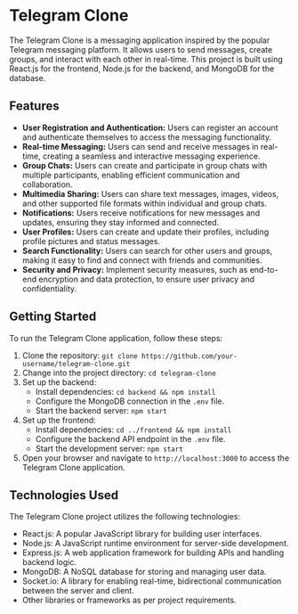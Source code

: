 # Telegram Clone

The Telegram Clone is a messaging application inspired by the popular Telegram messaging platform. It allows users to send messages, create groups, and interact with each other in real-time. This project is built using React.js for the frontend, Node.js for the backend, and MongoDB for the database.

## Features

- **User Registration and Authentication:** Users can register an account and authenticate themselves to access the messaging functionality.
- **Real-time Messaging:** Users can send and receive messages in real-time, creating a seamless and interactive messaging experience.
- **Group Chats:** Users can create and participate in group chats with multiple participants, enabling efficient communication and collaboration.
- **Multimedia Sharing:** Users can share text messages, images, videos, and other supported file formats within individual and group chats.
- **Notifications:** Users receive notifications for new messages and updates, ensuring they stay informed and connected.
- **User Profiles:** Users can create and update their profiles, including profile pictures and status messages.
- **Search Functionality:** Users can search for other users and groups, making it easy to find and connect with friends and communities.
- **Security and Privacy:** Implement security measures, such as end-to-end encryption and data protection, to ensure user privacy and confidentiality.

## Getting Started

To run the Telegram Clone application, follow these steps:

1. Clone the repository: `git clone https://github.com/your-username/telegram-clone.git`
2. Change into the project directory: `cd telegram-clone`
3. Set up the backend:
   - Install dependencies: `cd backend && npm install`
   - Configure the MongoDB connection in the `.env` file.
   - Start the backend server: `npm start`
4. Set up the frontend:
   - Install dependencies: `cd ../frontend && npm install`
   - Configure the backend API endpoint in the `.env` file.
   - Start the development server: `npm start`
5. Open your browser and navigate to `http://localhost:3000` to access the Telegram Clone application.

## Technologies Used

The Telegram Clone project utilizes the following technologies:

- React.js: A popular JavaScript library for building user interfaces.
- Node.js: A JavaScript runtime environment for server-side development.
- Express.js: A web application framework for building APIs and handling backend logic.
- MongoDB: A NoSQL database for storing and managing user data.
- Socket.io: A library for enabling real-time, bidirectional communication between the server and client.
- Other libraries or frameworks as per project requirements.